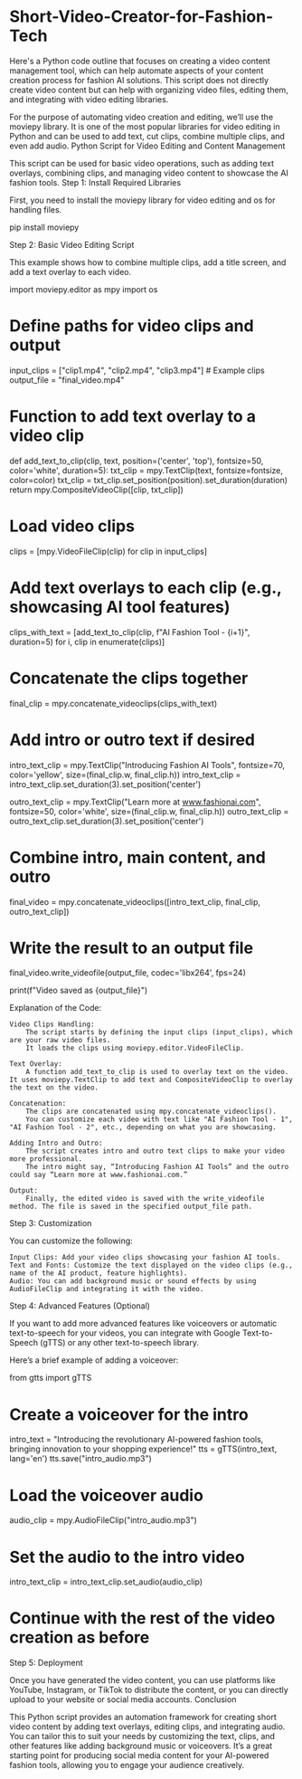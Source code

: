 # Short-Video-Creator-for-Fashion-Tech
Here's a Python code outline that focuses on creating a video content management tool, which can help automate aspects of your content creation process for fashion AI solutions. This script does not directly create video content but can help with organizing video files, editing them, and integrating with video editing libraries.

For the purpose of automating video creation and editing, we’ll use the moviepy library. It is one of the most popular libraries for video editing in Python and can be used to add text, cut clips, combine multiple clips, and even add audio.
Python Script for Video Editing and Content Management

This script can be used for basic video operations, such as adding text overlays, combining clips, and managing video content to showcase the AI fashion tools.
Step 1: Install Required Libraries

First, you need to install the moviepy library for video editing and os for handling files.

pip install moviepy

Step 2: Basic Video Editing Script

This example shows how to combine multiple clips, add a title screen, and add a text overlay to each video.

import moviepy.editor as mpy
import os

# Define paths for video clips and output
input_clips = ["clip1.mp4", "clip2.mp4", "clip3.mp4"]  # Example clips
output_file = "final_video.mp4"

# Function to add text overlay to a video clip
def add_text_to_clip(clip, text, position=('center', 'top'), fontsize=50, color='white', duration=5):
    txt_clip = mpy.TextClip(text, fontsize=fontsize, color=color)
    txt_clip = txt_clip.set_position(position).set_duration(duration)
    return mpy.CompositeVideoClip([clip, txt_clip])

# Load video clips
clips = [mpy.VideoFileClip(clip) for clip in input_clips]

# Add text overlays to each clip (e.g., showcasing AI tool features)
clips_with_text = [add_text_to_clip(clip, f"AI Fashion Tool - {i+1}", duration=5) for i, clip in enumerate(clips)]

# Concatenate the clips together
final_clip = mpy.concatenate_videoclips(clips_with_text)

# Add intro or outro text if desired
intro_text_clip = mpy.TextClip("Introducing Fashion AI Tools", fontsize=70, color='yellow', size=(final_clip.w, final_clip.h))
intro_text_clip = intro_text_clip.set_duration(3).set_position('center')

outro_text_clip = mpy.TextClip("Learn more at www.fashionai.com", fontsize=50, color='white', size=(final_clip.w, final_clip.h))
outro_text_clip = outro_text_clip.set_duration(3).set_position('center')

# Combine intro, main content, and outro
final_video = mpy.concatenate_videoclips([intro_text_clip, final_clip, outro_text_clip])

# Write the result to an output file
final_video.write_videofile(output_file, codec='libx264', fps=24)

print(f"Video saved as {output_file}")

Explanation of the Code:

    Video Clips Handling:
        The script starts by defining the input clips (input_clips), which are your raw video files.
        It loads the clips using moviepy.editor.VideoFileClip.

    Text Overlay:
        A function add_text_to_clip is used to overlay text on the video. It uses moviepy.TextClip to add text and CompositeVideoClip to overlay the text on the video.

    Concatenation:
        The clips are concatenated using mpy.concatenate_videoclips().
        You can customize each video with text like "AI Fashion Tool - 1", "AI Fashion Tool - 2", etc., depending on what you are showcasing.

    Adding Intro and Outro:
        The script creates intro and outro text clips to make your video more professional.
        The intro might say, “Introducing Fashion AI Tools” and the outro could say “Learn more at www.fashionai.com.”

    Output:
        Finally, the edited video is saved with the write_videofile method. The file is saved in the specified output_file path.

Step 3: Customization

You can customize the following:

    Input Clips: Add your video clips showcasing your fashion AI tools.
    Text and Fonts: Customize the text displayed on the video clips (e.g., name of the AI product, feature highlights).
    Audio: You can add background music or sound effects by using AudioFileClip and integrating it with the video.

Step 4: Advanced Features (Optional)

If you want to add more advanced features like voiceovers or automatic text-to-speech for your videos, you can integrate with Google Text-to-Speech (gTTS) or any other text-to-speech library.

Here’s a brief example of adding a voiceover:

from gtts import gTTS

# Create a voiceover for the intro
intro_text = "Introducing the revolutionary AI-powered fashion tools, bringing innovation to your shopping experience!"
tts = gTTS(intro_text, lang='en')
tts.save("intro_audio.mp3")

# Load the voiceover audio
audio_clip = mpy.AudioFileClip("intro_audio.mp3")

# Set the audio to the intro video
intro_text_clip = intro_text_clip.set_audio(audio_clip)

# Continue with the rest of the video creation as before

Step 5: Deployment

Once you have generated the video content, you can use platforms like YouTube, Instagram, or TikTok to distribute the content, or you can directly upload to your website or social media accounts.
Conclusion

This Python script provides an automation framework for creating short video content by adding text overlays, editing clips, and integrating audio. You can tailor this to suit your needs by customizing the text, clips, and other features like adding background music or voiceovers. It’s a great starting point for producing social media content for your AI-powered fashion tools, allowing you to engage your audience creatively.
